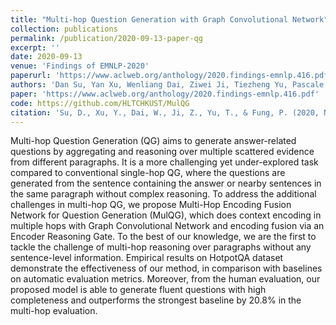 ```yaml
---
title: "Multi-hop Question Generation with Graph Convolutional Network"
collection: publications
permalink: /publication/2020-09-13-paper-qg
excerpt: ''
date: 2020-09-13
venue: 'Findings of EMNLP-2020'
paperurl: 'https://www.aclweb.org/anthology/2020.findings-emnlp.416.pdf'
authors: 'Dan Su, Yan Xu, Wenliang Dai, Ziwei Ji, Tiezheng Yu, Pascale Fung'
paper: 'https://www.aclweb.org/anthology/2020.findings-emnlp.416.pdf'
code: https://github.com/HLTCHKUST/MulQG
citation: 'Su, D., Xu, Y., Dai, W., Ji, Z., Yu, T., & Fung, P. (2020, November). Multi-hop Question Generation with Graph Convolutional Network. In Proceedings of the 2020 Conference on Empirical Methods in Natural Language Processing: Findings (pp. 4636-4647).'
---
```

Multi-hop Question Generation (QG) aims to generate answer-related questions by aggregating and reasoning over multiple scattered evidence from different paragraphs. It is a more challenging yet under-explored task compared to conventional single-hop QG, where the questions are generated from the sentence containing the answer or nearby sentences in the same paragraph without complex reasoning. To address the additional challenges in multi-hop QG, we propose Multi-Hop Encoding Fusion Network for Question Generation (MulQG), which does context encoding in multiple hops with Graph Convolutional Network and encoding fusion via an Encoder Reasoning Gate. To the best of our knowledge, we are the first to tackle the challenge of multi-hop reasoning over paragraphs without any sentence-level information. Empirical results on HotpotQA dataset demonstrate the effectiveness of our method, in comparison with baselines on automatic evaluation metrics. Moreover, from the human evaluation, our proposed model is able to generate fluent questions with high completeness and outperforms the strongest baseline by 20.8% in the multi-hop evaluation.
